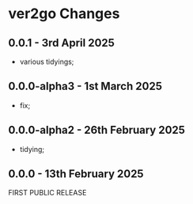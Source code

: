 # **ver2go** Changes <!-- omit in toc -->


## 0.0.1 - 3rd April 2025

* various tidyings;


## 0.0.0-alpha3 - 1st March 2025

* fix;


## 0.0.0-alpha2 - 26th February 2025

* tidying;


## 0.0.0 - 13th February 2025

FIRST PUBLIC RELEASE

